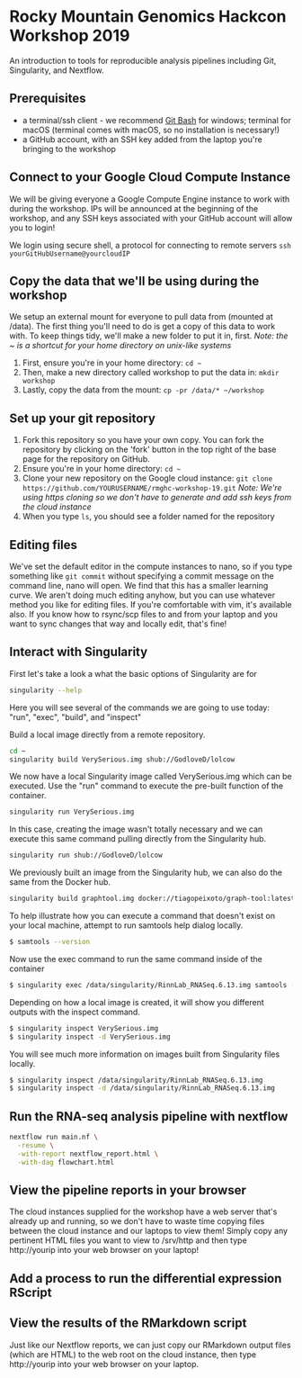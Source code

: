 # Rocky Mountain Genomics Hackcon Workshop 2019

An introduction to tools for reproducible analysis pipelines including Git, Singularity, and Nextflow.

## Prerequisites
- a terminal/ssh client - we recommend [Git Bash](https://gitforwindows.org/) for windows; terminal for macOS (terminal comes with macOS, so no installation is necessary!)
- a GitHub account, with an SSH key added from the laptop you're bringing to the workshop

## Connect to your Google Cloud Compute Instance
We will be giving everyone a Google Compute Engine instance to work with during the workshop.  IPs will be announced at the beginning of the workshop, and any SSH keys associated with your GitHub account will allow you to login!

We login using secure shell, a protocol for connecting to remote servers `ssh yourGitHubUsername@yourcloudIP`


## Copy the data that we'll be using during the workshop
We setup an external mount for everyone to pull data from (mounted at /data).  The first thing you'll need to do is get a copy of this data to work with.  To keep things tidy, we'll make a new folder to put it in, first. *Note: the ~ is a shortcut for your home directory on unix-like systems*
1. First, ensure you're in your home directory: `cd ~`
2. Then, make a new directory called workshop to put the data in: `mkdir workshop`
3. Lastly, copy the data from the mount: `cp -pr /data/* ~/workshop`

## Set up your git repository

1. Fork this repository so you have your own copy.  You can fork the repository by clicking on the 'fork' button in the top right of the base page for the repository on GitHub.
2. Ensure you're in your home directory: `cd ~`
3. Clone your new repository on the Google cloud instance: `git clone https://github.com/YOURUSERNAME/rmghc-workshop-19.git` *Note: We're using https cloning so we don't have to generate and add ssh keys from the cloud instance*
4. When you type `ls`, you should see a folder named for the repository


## Editing files
We've set the default editor in the compute instances to nano, so if you type something like `git commit` without specifying a commit message on the command line, nano will open.  We find that this has a smaller learning curve.  We aren't doing much editing anyhow, but you can use whatever method you like for editing files.  If you're comfortable with vim, it's available also.  If you know how to rsync/scp files to and from your laptop and you want to sync changes that way and locally edit, that's fine!  

## Interact with Singularity

First let's take a look a what the basic options of Singularity are for

```bash
singularity --help
```

Here you will see several of the commands we are going to use today: "run", "exec", "build", and "inspect"

Build a local image directly from a remote repository.

```bash
cd ~
singularity build VerySerious.img shub://GodloveD/lolcow
```

We now have a local Singularity image called VerySerious.img which can be executed. Use the "run" command to execute the pre-built function of the container.

```bash
singularity run VerySerious.img
```

In this case, creating the image wasn't totally necessary and we can execute this same command pulling directly from the Singularity hub.

```bash
singularity run shub://GodloveD/lolcow
```

We previously built an image from the Singularity hub, we can also do the same from the Docker hub.

```bash
singularity build graphtool.img docker://tiagopeixoto/graph-tool:latest
```

To help illustrate how you can execute a command that doesn't exist on your local machine, attempt to run samtools help dialog locally.

```bash
$ samtools --version
```

Now use the exec command to run the same command inside of the container

```bash
$ singularity exec /data/singularity/RinnLab_RNASeq.6.13.img samtools --version
```

Depending on how a local image is created, it will show you different outputs with the inspect command.

```bash
$ singularity inspect VerySerious.img
$ singularity inspect -d VerySerious.img
```

You will see much more information on images built from Singularity files locally.

```bash
$ singularity inspect /data/singularity/RinnLab_RNASeq.6.13.img
$ singularity inspect -d /data/singularity/RinnLab_RNASeq.6.13.img
```

## Run the RNA-seq analysis pipeline with nextflow

```bash
nextflow run main.nf \
  -resume \
  -with-report nextflow_report.html \
  -with-dag flowchart.html
```

## View the pipeline reports in your browser
The cloud instances supplied for the workshop have a web server that's already up and running, so we don't have to waste time copying files between the cloud instance and our laptops to view them!  Simply copy any pertinent HTML files you want to view to /srv/http and then type http://yourip into your web browser on your laptop!  

## Add a process to run the differential expression RScript

## View the results of the RMarkdown script
Just like our Nextflow reports, we can just copy our RMarkdown output files (which are HTML) to the web root on the cloud instance, then type http://yourip into your web browser on your laptop.
